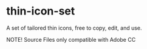 thin-icon-set
=============

A set of tailored thin icons, free to copy, edit, and use.

NOTE! Source Files only compatible with Adobe CC
